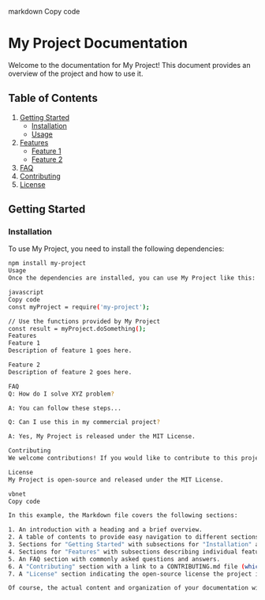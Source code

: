 markdown
Copy code
# My Project Documentation

Welcome to the documentation for My Project! This document provides an overview of the project and how to use it.

## Table of Contents

1. [Getting Started](#getting-started)
    - [Installation](#installation)
    - [Usage](#usage)
2. [Features](#features)
    - [Feature 1](#feature-1)
    - [Feature 2](#feature-2)
3. [FAQ](#faq)
4. [Contributing](#contributing)
5. [License](#license)

## Getting Started

### Installation

To use My Project, you need to install the following dependencies:

```bash
npm install my-project
Usage
Once the dependencies are installed, you can use My Project like this:

javascript
Copy code
const myProject = require('my-project');

// Use the functions provided by My Project
const result = myProject.doSomething();
Features
Feature 1
Description of feature 1 goes here.

Feature 2
Description of feature 2 goes here.

FAQ
Q: How do I solve XYZ problem?

A: You can follow these steps...

Q: Can I use this in my commercial project?

A: Yes, My Project is released under the MIT License.

Contributing
We welcome contributions! If you would like to contribute to this project, please follow the guidelines in CONTRIBUTING.md.

License
My Project is open-source and released under the MIT License.

vbnet
Copy code

In this example, the Markdown file covers the following sections:

1. An introduction with a heading and a brief overview.
2. A table of contents to provide easy navigation to different sections.
3. Sections for "Getting Started" with subsections for "Installation" and "Usage" instructions.
4. Sections for "Features" with subsections describing individual features.
5. An FAQ section with commonly asked questions and answers.
6. A "Contributing" section with a link to a CONTRIBUTING.md file (which would contain guidelines for contributing to the project).
7. A "License" section indicating the open-source license the project is released under.

Of course, the actual content and organization of your documentation will depend on 